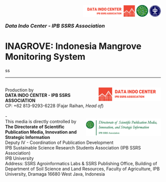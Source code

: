 <img src="https://github.com/dataindo-ssrs/.github/blob/a17fa9122f107b29ca587fb51e1c9a625ebd6683/admin/Logo_DataIndo_SSRS_IPB_kiri.png" title="Data Stat Center" width="50%" align="right"/>

<br />
<br />

### _Data Indo Center - IPB SSRS Association_
# INAGROVE: Indonesia Mangrove Monitoring System
ss

________________________________________________________________________________________________________________________________________________________


 <br /> Production by <img src="https://github.com/dataindo-ssrs/.github/blob/94130856cca48a04559e95546de281fdf74d97f6/admin/Logo_DataIndo_Kanan.png" align="right" width="40%" />
 <br /> **DATA INDO CENTER - IPB SSRS ASSOCIATION**
 <br /> CP: +62 813-9293-6228 (Fajar Raihan, _Head of_)
 <br /> 
 <br /> -
 <br /> 
 This media is directly controlled by <img src="https://github.com/ipbssrs/ipbssrs/blob/e06c45804cf17ab573e55ff856c4c3b8bcf81b8e/logo-ssrs/Dir_Medpub.png" align="right" width="48%" />
 <br /> **The Directorate of Scientific Publication Media, Innovation and Strategic Information**
 <br /> Deputy IV - Coordination of Publication Development 
 <br /> IPB Sustainable Science Research Students Association (IPB SSRS Association)
 <br /> IPB University
 <br /> Address: SSRS Agroinformatics Labs & SSRS Publishing Office, Building of Department of Soil Science and Land Resources, Faculty of Agriculture, IPB University, Dramaga 16680 West Java, Indonesia 
